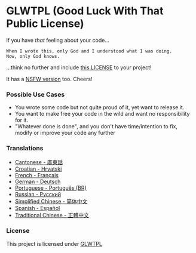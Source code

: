 # GLWTPL (Good Luck With That Public License)

If you have *that* feeling about your code...

```
When I wrote this, only God and I understood what I was doing.
Now, only God knows.
```

...think no further and include [this LICENSE](./LICENSE) to your project!

It has a [NSFW version](./NSFW_LICENSE) too. Cheers!

### Possible Use Cases
- You wrote some code but not quite proud of it, yet want to release it.
- You want to make free your code in the wild and want no responsibility for it.
- "Whatever done is done", and you don't have time/intention to fix, modify or improve your code any further

### Translations
* [Cantonese - 廣東話](translations/LICENSE_zh-HK)
* [Croatian - Hrvatski](translations/LICENSE_hr-HR)
* [French - Français](translations/LICENSE_fr-FR)
* [German - Deutsch](translations/LICENSE_de-DE)
* [Portuguese - Português (BR)](translations/LICENSE_pt-BR)
* [Russian - Русский](translations/LICENSE_ru-RU)
* [Simplified Chinese - 简体中文](translations/LICENSE_zh-CN)
* [Spanish - Español](translations/LICENSE_es-ES)
* [Traditional Chinese - 正體中文](translations/LICENSE_zh-TW)

### License
This project is licensed under [GLWTPL](./LICENSE)
